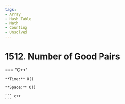 ```yaml
---
tags:
- Array
- Hash Table
- Math
- Counting
- Unsolved
---
```



# 1512. Number of Good Pairs

=== "C++"

    **Time:** O()

    **Space:** O()

    ``` c++
    ```